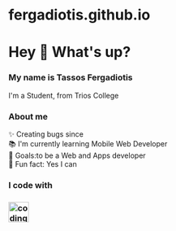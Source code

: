 # fergadiotis.github.io

<h1 align="left"> Hey 👋 What's up?</h1>

### My name is Tassos Fergadiotis
 I'm a Student, from Trios College

### About me
<p align="left">✨ Creating bugs since<br>📚 I'm currently learning Mobile Web Developer<br>🎯 Goals:to be a Web and Apps developer<br>🎲 Fun fact: Yes I can</p>

### I code with 

### <img align="left" alt="coding" width="40" src="https://www.bing.com/images/search?view=detailv2&form=SBIHVR&darkschemeovr=1&iss=sbi&q=imgurl:https%3A%2F%2Fgithub.githubassets.com%2Fassets%2FGitHub-Mark-ea2971cee799.png&pageurl=https%3A%2F%2Fgithub.com%2Flogos&pagetl=GitHub+Logos+and+Usage&imgalt=GitHub+Logomark&imgsz=200x199&selectedindex=1&id=https%3A%2F%2Fradxa.com%2Fcomponents%2Fgitoff.png&ccid=yCdM9Tdz&simid=608038099866099589&ck=E8F69E60F4AA4F9A72AFCD5B99097848&thid=OIP.yCdM9TdzWp6HRCgCJ9Ow-AAAAA&mediaurl=https%3A%2F%2Fradxa.com%2Fcomponents%2Fgitoff.png&exph=336&expw=336&cdnurl=https%3A%2F%2Fth.bing.com%2Fth%2Fid%2FR.c8274cf537735a9e8744280227d3b0f8%3Frik%3DzqotmfzcIg4YQw%26pid%3DImgRaw%26r%3D0&vt=2&sim=11">
